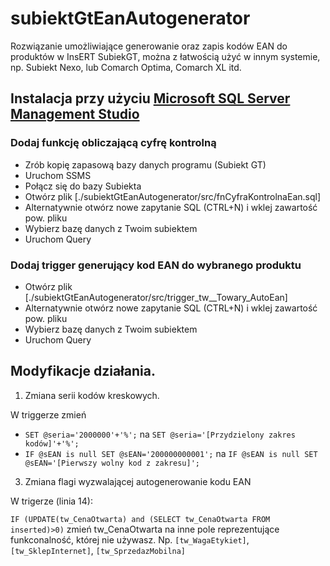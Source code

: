 # subiektGtEanAutogenerator
Rozwiązanie umożliwiające generowanie oraz zapis kodów EAN do produktów w InsERT SubiekGT, można z łatwością użyć w innym systemie, np. Subiekt Nexo, lub Comarch Optima, Comarch XL itd.

## Instalacja przy użyciu [Microsoft SQL Server Management Studio](https://docs.microsoft.com/en-us/sql/ssms/download-sql-server-management-studio-ssms?view=sql-server-ver15)
### Dodaj funkcję obliczającą cyfrę kontrolną
* Zrób kopię zapasową bazy danych programu (Subiekt GT)
* Uruchom SSMS
* Połącz się do bazy Subiekta
* Otwórz plik [./subiektGtEanAutogenerator/src/fnCyfraKontrolnaEan.sql]
* Alternatywnie otwórz nowe zapytanie SQL (CTRL+N) i wklej zawartość pow. pliku
* Wybierz bazę danych z Twoim subiektem
* Uruchom Query

### Dodaj trigger generujący kod EAN do wybranego produktu
* Otwórz plik [./subiektGtEanAutogenerator/src/trigger_tw__Towary_AutoEan]
* Alternatywnie otwórz nowe zapytanie SQL (CTRL+N) i wklej zawartość pow. pliku
* Wybierz bazę danych z Twoim subiektem
* Uruchom Query

## Modyfikacje działania.
1. Zmiana serii kodów kreskowych.

W triggerze zmień
* `SET @seria='2000000'+'%';` na `SET @seria='[Przydzielony zakres kodów]'+'%';` 
* `IF @sEAN is null SET @sEAN='200000000001';` na `IF @sEAN is null SET @sEAN='[Pierwszy wolny kod z zakresu]';`
3. Zmiana flagi wyzwalającej autogenerowanie kodu EAN

W trigerze (linia 14):

`IF (UPDATE(tw_CenaOtwarta) and (SELECT tw_CenaOtwarta FROM inserted)>0)` zmień tw_CenaOtwarta na inne pole reprezentujące funkconalność, której nie używasz. Np. `[tw_WagaEtykiet]`, `[tw_SklepInternet]`, `[tw_SprzedazMobilna]`
